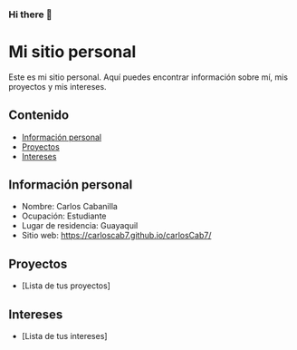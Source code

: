 ### Hi there 👋
# Mi sitio personal
Este es mi sitio personal. Aquí puedes encontrar información sobre mí, mis
proyectos y mis intereses.
## Contenido
* [Información personal](#información-personal)
* [Proyectos](#proyectos)
* [Intereses](#intereses)
## Información personal
* Nombre: Carlos Cabanilla
* Ocupación: Estudiante
* Lugar de residencia: Guayaquil
* Sitio web: https://carloscab7.github.io/carlosCab7/
## Proyectos
* [Lista de tus proyectos]
## Intereses
* [Lista de tus intereses]
